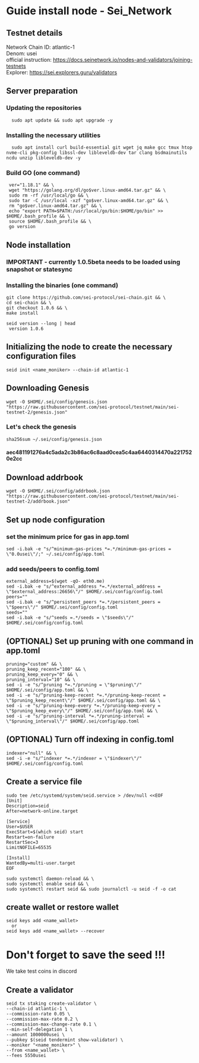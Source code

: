 # Guide install node - Sei_Network



## Testnet details

Network Chain ID: atlantic-1 \
Denom: usei \
official instruction: https://docs.seinetwork.io/nodes-and-validators/joining-testnets \
Explorer: https://sei.explorers.guru/validators 

## Server preparation
### Updating the repositories

      sudo apt update && sudo apt upgrade -y

### Installing the necessary utilities 

      sudo apt install curl build-essential git wget jq make gcc tmux htop nvme-cli pkg-config libssl-dev libleveldb-dev tar clang bsdmainutils ncdu unzip libleveldb-dev -y


### Build GO (one command)

     ver="1.18.1" && \
     wget "https://golang.org/dl/go$ver.linux-amd64.tar.gz" && \
     sudo rm -rf /usr/local/go && \
     sudo tar -C /usr/local -xzf "go$ver.linux-amd64.tar.gz" && \
     rm "go$ver.linux-amd64.tar.gz" && \
     echo "export PATH=$PATH:/usr/local/go/bin:$HOME/go/bin" >> $HOME/.bash_profile && \
     source $HOME/.bash_profile && \
     go version

## Node installation 
### IMPORTANT - currently 1.0.5beta needs to be loaded using snapshot or statesync

### Installing the binaries (one command)
    
    git clone https://github.com/sei-protocol/sei-chain.git && \
    cd sei-chain && \
    git checkout 1.0.6 && \
    make install

    seid version --long | head
	 version 1.0.6
    
## Initializing the node to create the necessary configuration files
    seid init <name_moniker> --chain-id atlantic-1

## Downloading Genesis
    wget -O $HOME/.sei/config/genesis.json "https://raw.githubusercontent.com/sei-protocol/testnet/main/sei-testnet-2/genesis.json"

### Let's check the genesis
    sha256sum ~/.sei/config/genesis.json
#### aec481191276a4c5ada2c3b86ac6c8aad0cea5c4aa6440314470a2217520e2cc

## Download addrbook
    wget -O $HOME/.sei/config/addrbook.json "https://raw.githubusercontent.com/sei-protocol/testnet/main/sei-testnet-2/addrbook.json"

## Set up node configuration
### set the minimum price for gas in app.toml
    sed -i.bak -e "s/^minimum-gas-prices *=.*/minimum-gas-prices = \"0.0usei\"/;" ~/.sei/config/app.toml

### add seeds/peers to config.toml
    external_address=$(wget -qO- eth0.me)
    sed -i.bak -e "s/^external_address *=.*/external_address = \"$external_address:26656\"/" $HOME/.sei/config/config.toml
    peers=""
    sed -i.bak -e "s/^persistent_peers *=.*/persistent_peers = \"$peers\"/" $HOME/.sei/config/config.toml
    seeds=""
    sed -i.bak -e "s/^seeds =.*/seeds = \"$seeds\"/" $HOME/.sei/config/config.toml

## (OPTIONAL) Set up pruning with one command in app.toml
    pruning="custom" && \
    pruning_keep_recent="100" && \
    pruning_keep_every="0" && \
    pruning_interval="10" && \
    sed -i -e "s/^pruning *=.*/pruning = \"$pruning\"/" $HOME/.sei/config/app.toml && \
    sed -i -e "s/^pruning-keep-recent *=.*/pruning-keep-recent = \"$pruning_keep_recent\"/" $HOME/.sei/config/app.toml && \
    sed -i -e "s/^pruning-keep-every *=.*/pruning-keep-every = \"$pruning_keep_every\"/" $HOME/.sei/config/app.toml && \
    sed -i -e "s/^pruning-interval *=.*/pruning-interval = \"$pruning_interval\"/" $HOME/.sei/config/app.toml

## (OPTIONAL) Turn off indexing in config.toml
    indexer="null" && \
    sed -i -e "s/^indexer *=.*/indexer = \"$indexer\"/" $HOME/.sei/config/config.toml

## Create a service file

    sudo tee /etc/systemd/system/seid.service > /dev/null <<EOF
    [Unit]
    Description=seid
    After=network-online.target
    
    [Service]
    User=$USER
    ExecStart=$(which seid) start
    Restart=on-failure
    RestartSec=3
    LimitNOFILE=65535

    [Install]
    WantedBy=multi-user.target
    EOF

    sudo systemctl daemon-reload && \
    sudo systemctl enable seid && \
    sudo systemctl restart seid && sudo journalctl -u seid -f -o cat


## create wallet or restore wallet
    seid keys add <name_wallet>
	  or
    seid keys add <name_wallet> --recover

# Don't forget to save the seed !!!

We take test coins in discord

## Create a validator
    seid tx staking create-validator \
    --chain-id atlantic-1 \
    --commission-rate 0.05 \
    --commission-max-rate 0.2 \
    --commission-max-change-rate 0.1 \
    --min-self-delegation 1 \
    --amount 1000000usei \
    --pubkey $(seid tendermint show-validator) \
    --moniker "<name_moniker>" \
    --from <name_wallet> \
    --fees 5550usei
    
